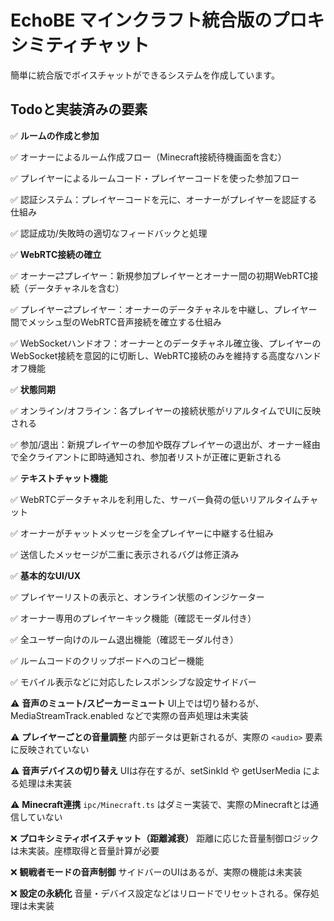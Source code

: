 # EchoBE マインクラフト統合版のプロキシミティチャット
簡単に統合版でボイスチャットができるシステムを作成しています。

## Todoと実装済みの要素


✅ **ルームの作成と参加**

✅ オーナーによるルーム作成フロー（Minecraft接続待機画面を含む）

✅ プレイヤーによるルームコード・プレイヤーコードを使った参加フロー

✅ 認証システム：プレイヤーコードを元に、オーナーがプレイヤーを認証する仕組み

✅ 認証成功/失敗時の適切なフィードバックと処理

✅ **WebRTC接続の確立**

✅ オーナー⇄プレイヤー：新規参加プレイヤーとオーナー間の初期WebRTC接続（データチャネルを含む）

✅ プレイヤー⇄プレイヤー：オーナーのデータチャネルを中継し、プレイヤー間でメッシュ型のWebRTC音声接続を確立する仕組み

✅ WebSocketハンドオフ：オーナーとのデータチャネル確立後、プレイヤーのWebSocket接続を意図的に切断し、WebRTC接続のみを維持する高度なハンドオフ機能

✅ **状態同期**

✅ オンライン/オフライン：各プレイヤーの接続状態がリアルタイムでUIに反映される

✅ 参加/退出：新規プレイヤーの参加や既存プレイヤーの退出が、オーナー経由で全クライアントに即時通知され、参加者リストが正確に更新される

✅ **テキストチャット機能**

✅ WebRTCデータチャネルを利用した、サーバー負荷の低いリアルタイムチャット

✅ オーナーがチャットメッセージを全プレイヤーに中継する仕組み

✅ 送信したメッセージが二重に表示されるバグは修正済み

✅ **基本的なUI/UX**

✅ プレイヤーリストの表示と、オンライン状態のインジケーター

✅ オーナー専用のプレイヤーキック機能（確認モーダル付き）

✅ 全ユーザー向けのルーム退出機能（確認モーダル付き）

✅ ルームコードのクリップボードへのコピー機能

✅ モバイル表示などに対応したレスポンシブな設定サイドバー

⚠️ **音声のミュート/スピーカーミュート**
UI上では切り替わるが、MediaStreamTrack.enabled などで実際の音声処理は未実装

⚠️ **プレイヤーごとの音量調整**
内部データは更新されるが、実際の `<audio>` 要素に反映されていない

⚠️ **音声デバイスの切り替え**
UIは存在するが、setSinkId や getUserMedia による処理は未実装

⚠️ **Minecraft連携**
`ipc/Minecraft.ts` はダミー実装で、実際のMinecraftとは通信していない

❌ **プロキシミティボイスチャット（距離減衰）**
距離に応じた音量制御ロジックは未実装。座標取得と音量計算が必要

❌ **観戦者モードの音声制御**
サイドバーのUIはあるが、実際の機能は未実装

❌ **設定の永続化**
音量・デバイス設定などはリロードでリセットされる。保存処理は未実装